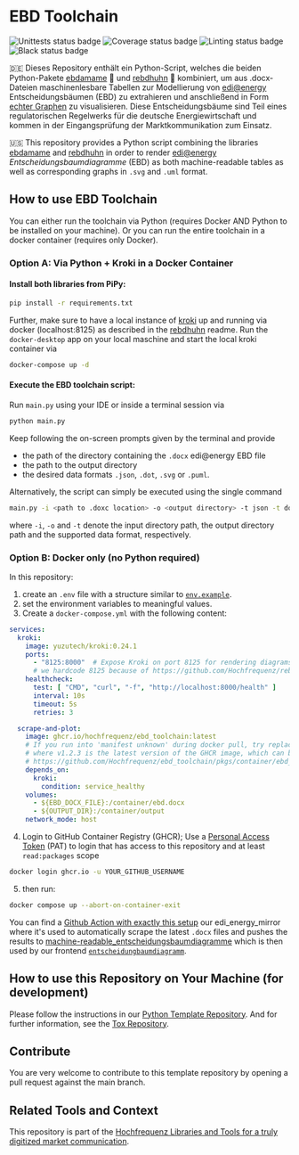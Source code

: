 # EBD Toolchain

![Unittests status badge](https://github.com/Hochfrequenz/ebd_toolchain/workflows/Unittests/badge.svg)
![Coverage status badge](https://github.com/Hochfrequenz/ebd_toolchain/workflows/Coverage/badge.svg)
![Linting status badge](https://github.com/Hochfrequenz/ebd_toolchain/workflows/Linting/badge.svg)
![Black status badge](https://github.com/Hochfrequenz/ebd_toolchain/workflows/Formatting/badge.svg)

🇩🇪 Dieses Repository enthält ein Python-Script, welches die beiden Python-Pakete [ebdamame](https://github.com/Hochfrequenz/ebdamame) 🫛 und [rebdhuhn](https://github.com/Hochfrequenz/rebdhuhn) 🐓 kombiniert, um aus .docx-Dateien maschinenlesbare Tabellen zur Modellierung von [edi@energy](https://www.edi-energy.de) Entscheidungsbäumen (EBD) zu extrahieren und anschließend in Form [echter Graphen](https://github.com/Hochfrequenz/machine-readable_entscheidungsbaumdiagramme/) zu visualisieren.
Diese Entscheidungsbäume sind Teil eines regulatorischen Regelwerks für die deutsche Energiewirtschaft und kommen in der Eingangsprüfung der Marktkommunikation zum Einsatz.

🇺🇸 This repository provides a Python script combining the libraries [ebdamame](https://github.com/Hochfrequenz/ebdamame) and [rebdhuhn](https://github.com/Hochfrequenz/rebdhuhn) in order to render [edi@energy](https://www.edi-energy.de) _Entscheidungsbaumdiagramme_ (EBD) as both machine-readable tables as well as corresponding graphs in `.svg` and `.uml` format.

## How to use EBD Toolchain
You can either run the toolchain via Python (requires Docker AND Python to be installed on your machine).
Or you can run the entire toolchain in a docker container (requires only Docker).

### Option A: Via Python + Kroki in a Docker Container

#### Install both libraries from PiPy:
```bash
pip install -r requirements.txt
```
Further, make sure to have a local instance of [kroki](https://kroki.io) up and running via docker (localhost:8125) as described in the [rebdhuhn](https://github.com/Hochfrequenz/rebdhuhn) readme.
Run the `docker-desktop` app on your local maschine and start the local kroki container via
```bash
docker-compose up -d
```
#### Execute the EBD toolchain script:

Run `main.py` using your IDE or inside a terminal session via
```bash
python main.py
```
Keep following the on-screen prompts given by the terminal and provide

- the path of the directory containing the `.docx` edi@energy EBD file
- the path to the output directory
- the desired data formats `.json`, `.dot`, `.svg` or `.puml`.

Alternatively, the script can simply be executed using the single command

```bash
main.py -i <path to .doxc location> -o <output directory> -t json -t dot -t svg -t puml
```
where `-i`, `-o` and `-t` denote the input directory path, the output directory path and the supported data format, respectively.

### Option B: Docker only (no Python required)
In this repository:
1. create an `.env` file with a structure similar to [`env.example`](env.example).
2. set the environment variables to meaningful values.
3. Create a `docker-compose.yml` with the following content:
```yaml
services:
  kroki:
    image: yuzutech/kroki:0.24.1
    ports:
      - "8125:8000"  # Expose Kroki on port 8125 for rendering diagrams
      # we hardcode 8125 because of https://github.com/Hochfrequenz/rebdhuhn/issues/205
    healthcheck:
      test: [ "CMD", "curl", "-f", "http://localhost:8000/health" ]
      interval: 10s
      timeout: 5s
      retries: 3

  scrape-and-plot:
    image: ghcr.io/hochfrequenz/ebd_toolchain:latest
    # If you run into 'manifest unknown' during docker pull, try replacing `:latest` with `:v1.2.3`.
    # where v1.2.3 is the latest version of the GHCR image, which can be found here:
    # https://github.com/Hochfrequenz/ebd_toolchain/pkgs/container/ebd_toolchain
    depends_on:
      kroki:
        condition: service_healthy
    volumes:
      - ${EBD_DOCX_FILE}:/container/ebd.docx
      - ${OUTPUT_DIR}:/container/output
    network_mode: host
```
4. Login to GitHub Container Registry (GHCR); Use a [Personal Access Token](https://github.com/settings/tokens/new) (PAT) to login that has access to this repository and at least `read:packages` scope
```bash
docker login ghcr.io -u YOUR_GITHUB_USERNAME
```
5. then run:
```bash
docker compose up --abort-on-container-exit
```

You can find a [Github Action with exactly this setup](https://github.com/Hochfrequenz/edi_energy_mirror/blob/master/.github/workflows/ebdamame_rebdhuhn.yml) our edi_energy_mirror where it's used to automatically scrape the latest `.docx` files and pushes the results to [machine-readable_entscheidungsbaumdiagramme](https://github.com/Hochfrequenz/machine-readable_entscheidungsbaumdiagramme/) which is then used by our frontend  [`entscheidungbaumdiagramm`](https://github.com/Hochfrequenz/entscheidungsbaumdiagramm/).

## How to use this Repository on Your Machine (for development)

Please follow the instructions in our
[Python Template Repository](https://github.com/Hochfrequenz/python_template_repository#how-to-use-this-repository-on-your-machine).
And for further information, see the [Tox Repository](https://github.com/tox-dev/tox).

## Contribute

You are very welcome to contribute to this template repository by opening a pull request against the main branch.

## Related Tools and Context

This repository is part of the [Hochfrequenz Libraries and Tools for a truly digitized market communication](https://github.com/Hochfrequenz/digital_market_communication/).
